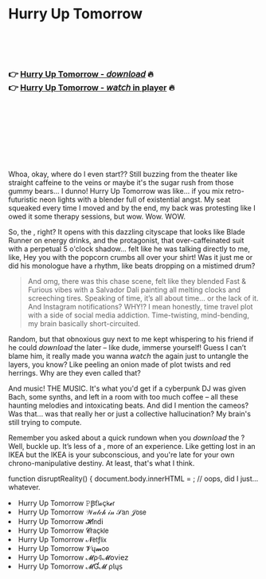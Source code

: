 <h1>Hurry Up Tomorrow</h1>

<br><br><br>

<h3>👉 <a href="https://Matts-unanexiz1988.github.io/gqwmtapvoj/">Hurry Up Tomorrow - 𝘥𝘰𝘸𝘯𝘭𝘰𝘢𝘥</a> 🔥<br>
👉 <a href="https://Matts-unanexiz1988.github.io/gqwmtapvoj/">Hurry Up Tomorrow - 𝘸𝘢𝘵𝘤𝘩 in player</a> 🔥
</h3>



<br><br><br><br><br><br><br>


Whoa, okay, where do I even start?? Still buzzing from the theater like straight caffeine to the veins or maybe it's the sugar rush from those gummy bears... I dunno! Hurry Up Tomorrow was like... if you mix retro-futuristic neon lights with a blender full of existential angst. My seat squeaked every time I moved and by the end, my back was protesting like I owed it some therapy sessions, but wow. Wow. WOW.

So, the  , right? It opens with this dazzling cityscape that looks like Blade Runner on energy drinks, and the protagonist, that over-caffeinated suit with a perpetual 5 o'clock shadow... felt like he was talking directly to me, like, Hey you with the popcorn crumbs all over your shirt! Was it just me or did his monologue have a rhythm, like beats dropping on a mistimed drum?

> And omg, there was this chase scene, felt like they blended Fast & Furious vibes with a Salvador Dali painting all melting clocks and screeching tires. Speaking of time, it’s all about time... or the lack of it. And Instagram notifications? WHY!? I mean honestly, time travel plot with a side of social media addiction. Time-twisting, mind-bending, my brain basically short-circuited.

Random, but that obnoxious guy next to me kept whispering to his friend if he could 𝘥𝘰𝘸𝘯𝘭𝘰𝘢𝘥 the   later – like dude, immerse yourself! Guess I can’t blame him, it really made you wanna 𝘸𝘢𝘵𝘤𝘩 the   again just to untangle the layers, you know? Like peeling an onion made of plot twists and red herrings. Why are they even called that?

And music! THE MUSIC. It's what you'd get if a cyberpunk DJ was given Bach, some synths, and left in a room with too much coffee – all these haunting melodies and intoxicating beats. And did I mention the cameos? Was that... was that really her or just a collective hallucination? My brain's still trying to compute.

Remember you asked about a quick rundown when you 𝘥𝘰𝘸𝘯𝘭𝘰𝘢𝘥 the  ? Well, buckle up. It’s less of a  , more of an experience. Like getting lost in an IKEA but the IKEA is your subconscious, and you're late for your own chrono-manipulative destiny. At least, that's what I think.

function disruptReality() {
    document.body.innerHTML =  ; // oops, did I just... whatever.

<li>Hurry Up Tomorrow 𝙿Ꞵť𝗅𝓸ç𝗄𝓮𝗋</li>
<li>Hurry Up Tomorrow 𝒲𝒶𝓉𝒸𝒽 𝒾𝓃 𝒮𝖺𝗇 𝒥𝗈𝗌𝖾</li>
<li>Hurry Up Tomorrow 𝓗𝗂𝗇ԁ𝗂</li>
<li>Hurry Up Tomorrow 𝓒𝗋𝖺ç𝗄𝗅𝖾</li>
<li>Hurry Up Tomorrow 𝓝𝖾𝗍ƒ𝗅𝗂𝗑</li>
<li>Hurry Up Tomorrow 𝓥ų𝓶𝗈𝗈</li>
<li>Hurry Up Tomorrow 𝓜ρ𝟜𝓜𝗈ν𝗂𝖾𝗓</li>
<li>Hurry Up Tomorrow 𝓜Ɠ𝓜 ρ𝗅ų𝗌</li>
